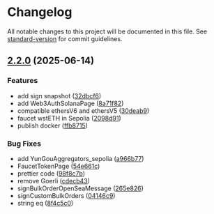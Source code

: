 # Changelog

All notable changes to this project will be documented in this file. See [standard-version](https://github.com/conventional-changelog/standard-version) for commit guidelines.

## [2.2.0](https://github.com/EthanOK/ethan-yungou-web/compare/v2.1.6...v2.2.0) (2025-06-14)


### Features

* add sign snapshot ([32dbcf6](https://github.com/EthanOK/ethan-yungou-web/commit/32dbcf65568fc734b1f80e2509e5a5b6a7fbffd7))
* add Web3AuthSolanaPage ([8a71f82](https://github.com/EthanOK/ethan-yungou-web/commit/8a71f82cb45fb4f984884b8e86f2dcabfc758efb))
* compatible ethersV6 and ethersV5 ([30deab9](https://github.com/EthanOK/ethan-yungou-web/commit/30deab95156adec5247e5e1e2a34948d93a870bb))
* faucet wstETH in Sepolia ([2098d91](https://github.com/EthanOK/ethan-yungou-web/commit/2098d919d46323682bf6a0e72830a7f7b63e90d7))
* publish docker ([ffb8715](https://github.com/EthanOK/ethan-yungou-web/commit/ffb8715d0a3f6902da860b8003b59fcc72be8633))


### Bug Fixes

* add YunGouAggregators_sepolia ([a966b77](https://github.com/EthanOK/ethan-yungou-web/commit/a966b7795e88cd626234d4591dd61576cf6a232b))
* FaucetTokenPage ([54e661c](https://github.com/EthanOK/ethan-yungou-web/commit/54e661c00489c9451cd878b37e58dad0dbda9615))
* prettier code ([98f8c7b](https://github.com/EthanOK/ethan-yungou-web/commit/98f8c7b3e22a9539eddfefe6c8e09e570f5e06b8))
* remove Goerli ([cdecb43](https://github.com/EthanOK/ethan-yungou-web/commit/cdecb43db1a8f378f2e8a0cfde62bf7bb6d777be))
* signBulkOrderOpenSeaMessage ([265e826](https://github.com/EthanOK/ethan-yungou-web/commit/265e82643de8c79d73cd056165173917995a37fe))
* signCustomBulkOrders ([04146c9](https://github.com/EthanOK/ethan-yungou-web/commit/04146c930e9dce4668a8fdef1ea472715f1dc300))
* string eq ([8f4c5c0](https://github.com/EthanOK/ethan-yungou-web/commit/8f4c5c0256695547cd0a468ad2b0c0c6f89646a7))
